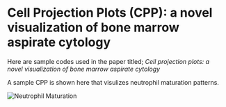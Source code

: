 # Cell Projection Plots (CPP): a novel visualization of bone marrow aspirate cytology
Here are sample codes used in the paper titled; _Cell projection plots: a novel visualization of bone marrow aspirate cytology_

A sample CPP is shown here that visulizes neutrophil maturation patterns. 

![Neutrophil Maturation](https://github.com/TahDeh/Cell_Projection_Plot/blob/main/cellplot_neutrophil.jpg)
